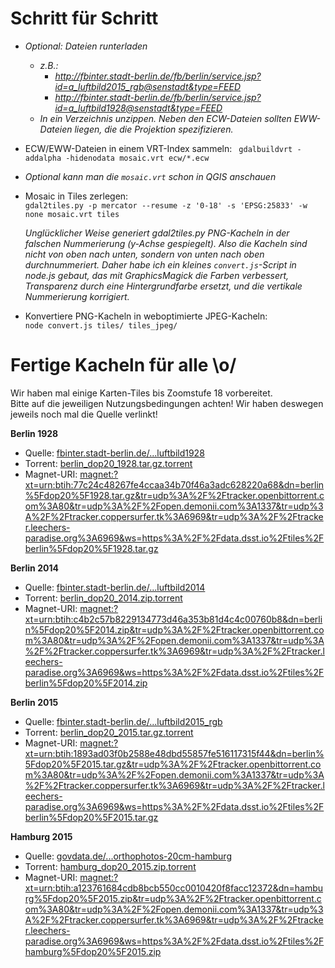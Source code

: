 # Schritt für Schritt

- *Optional: Dateien runterladen*
	- *z.B.:*
	   - *http://fbinter.stadt-berlin.de/fb/berlin/service.jsp?id=a_luftbild2015_rgb@senstadt&type=FEED*
	   - *http://fbinter.stadt-berlin.de/fb/berlin/service.jsp?id=a_luftbild1928@senstadt&type=FEED*
	- *In ein Verzeichnis unzippen. Neben den ECW-Dateien sollten EWW-Dateien liegen, die die Projektion spezifizieren.*

- ECW/EWW-Dateien in einem VRT-Index sammeln:
`
gdalbuildvrt -addalpha -hidenodata mosaic.vrt ecw/*.ecw`

- *Optional kann man die `mosaic.vrt` schon in QGIS anschauen*

- Mosaic in Tiles zerlegen:  
`gdal2tiles.py -p mercator --resume -z '0-18' -s 'EPSG:25833' -w none mosaic.vrt tiles`

   *Unglücklicher Weise generiert gdal2tiles.py PNG-Kacheln in der falschen Nummerierung (y-Achse gespiegelt). Also die Kacheln sind nicht von oben nach unten, sondern von unten nach oben durchnummeriert. Daher habe ich ein kleines `convert.js`-Script in node.js gebaut, das mit GraphicsMagick die Farben verbessert, Transparenz durch eine Hintergrundfarbe ersetzt, und die vertikale Nummerierung korrigiert.*

- Konvertiere PNG-Kacheln in weboptimierte JPEG-Kacheln:  
`node convert.js tiles/ tiles_jpeg/`


# Fertige Kacheln für alle \o/

Wir haben mal einige Karten-Tiles bis Zoomstufe 18 vorbereitet.  
Bitte auf die jeweiligen Nutzungsbedingungen achten! Wir haben deswegen jeweils noch mal die Quelle verlinkt!

**Berlin 1928**

- Quelle: [fbinter.stadt-berlin.de/...luftbild1928](http://fbinter.stadt-berlin.de/fb/index.jsp?loginkey=showShortInfo&mapId=k_luftbild1928@senstadt&szenario=fbinter_jsc)
- Torrent: [berlin_dop20_1928.tar.gz.torrent](https://data.dsst.io/tiles/berlin_dop20_1928.tar.gz.torrent)
- Magnet-URI: <magnet:?xt=urn:btih:77c24c48267fe4ccaa34b70f46a3adc628220a68&dn=berlin%5Fdop20%5F1928.tar.gz&tr=udp%3A%2F%2Ftracker.openbittorrent.com%3A80&tr=udp%3A%2F%2Fopen.demonii.com%3A1337&tr=udp%3A%2F%2Ftracker.coppersurfer.tk%3A6969&tr=udp%3A%2F%2Ftracker.leechers-paradise.org%3A6969&ws=https%3A%2F%2Fdata.dsst.io%2Ftiles%2Fberlin%5Fdop20%5F1928.tar.gz>

**Berlin 2014**

- Quelle: [fbinter.stadt-berlin.de/...luftbild2014](http://fbinter.stadt-berlin.de/fb/index.jsp?loginkey=showShortInfo&mapId=k_luftbild2014@senstadt&szenario=fbinter_jsc)
- Torrent: [berlin_dop20_2014.zip.torrent](https://data.dsst.io/tiles/berlin_dop20_2014.zip.torrent)
- Magnet-URI: <magnet:?xt=urn:btih:c4b2c57b8229134773d46a353b81d4c4c00760b8&dn=berlin%5Fdop20%5F2014.zip&tr=udp%3A%2F%2Ftracker.openbittorrent.com%3A80&tr=udp%3A%2F%2Fopen.demonii.com%3A1337&tr=udp%3A%2F%2Ftracker.coppersurfer.tk%3A6969&tr=udp%3A%2F%2Ftracker.leechers-paradise.org%3A6969&ws=https%3A%2F%2Fdata.dsst.io%2Ftiles%2Fberlin%5Fdop20%5F2014.zip>

**Berlin 2015**

- Quelle: [fbinter.stadt-berlin.de/...luftbild2015_rgb](http://fbinter.stadt-berlin.de/fb/index.jsp?loginkey=showShortInfo&mapId=k_luftbild2015_rgb@senstadt&szenario=fbinter_jsc)
- Torrent: [berlin_dop20_2015.tar.gz.torrent](https://data.dsst.io/tiles/berlin_dop20_2015.tar.gz.torrent)
- Magnet-URI: <magnet:?xt=urn:btih:1893ad03f0b2588e48dbd55857fe516117315f44&dn=berlin%5Fdop20%5F2015.tar.gz&tr=udp%3A%2F%2Ftracker.openbittorrent.com%3A80&tr=udp%3A%2F%2Fopen.demonii.com%3A1337&tr=udp%3A%2F%2Ftracker.coppersurfer.tk%3A6969&tr=udp%3A%2F%2Ftracker.leechers-paradise.org%3A6969&ws=https%3A%2F%2Fdata.dsst.io%2Ftiles%2Fberlin%5Fdop20%5F2015.tar.gz>

**Hamburg 2015**

- Quelle: [govdata.de/...orthophotos-20cm-hamburg](https://www.govdata.de/daten/-/details/digitale-orthophotos-20cm-hamburg)
- Torrent: [hamburg_dop20_2015.zip.torrent](https://data.dsst.io/tiles/hamburg_dop20_2015.zip.torrent)
- Magnet-URI: <magnet:?xt=urn:btih:a123761684cdb8bcb550cc0010420f8facc12372&dn=hamburg%5Fdop20%5F2015.zip&tr=udp%3A%2F%2Ftracker.openbittorrent.com%3A80&tr=udp%3A%2F%2Fopen.demonii.com%3A1337&tr=udp%3A%2F%2Ftracker.coppersurfer.tk%3A6969&tr=udp%3A%2F%2Ftracker.leechers-paradise.org%3A6969&ws=https%3A%2F%2Fdata.dsst.io%2Ftiles%2Fhamburg%5Fdop20%5F2015.zip>

